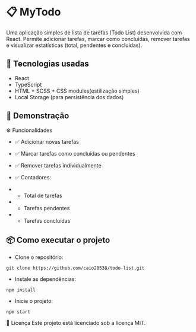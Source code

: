 # 📋 MyTodo
Uma aplicação simples de lista de tarefas (Todo List) desenvolvida com React. Permite adicionar tarefas, marcar como concluídas, remover tarefas e visualizar estatísticas (total, pendentes e concluídas).

## 🚀 Tecnologias usadas
* React
* TypeScript 
* HTML + SCSS + CSS modules(estilização simples)
* Local Storage (para persistência dos dados)

## 📸 Demonstração

⚙️ Funcionalidades
* ✅ Adicionar novas tarefas

* ✅ Marcar tarefas como concluídas ou pendentes

* ✅ Remover tarefas individualmente

* ✅ Contadores:
* * Total de tarefas

* * Tarefas pendentes

* * Tarefas concluídas

## 📦 Como executar o projeto
* Clone o repositório:
```
git clone https://github.com/caio20538/todo-list.git
```

*  Instale as dependências:
```
npm install
```

*  Inicie o projeto:

```
npm start
```

📄 Licença
Este projeto está licenciado sob a licença MIT.
